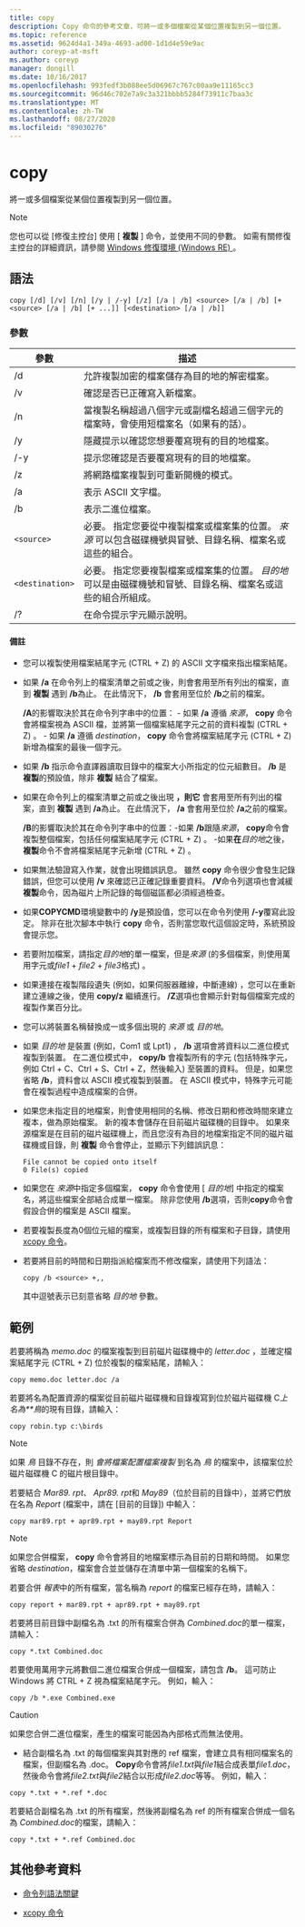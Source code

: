 ```yaml
---
title: copy
description: Copy 命令的參考文章，可將一或多個檔案從某個位置複製到另一個位置。
ms.topic: reference
ms.assetid: 9624d4a1-349a-4693-ad00-1d1d4e59e9ac
author: coreyp-at-msft
ms.author: coreyp
manager: dongill
ms.date: 10/16/2017
ms.openlocfilehash: 993fedf3b088ee5d06967c767c00aa9e11165cc3
ms.sourcegitcommit: 96d46c702e7a9c3a321bbbb5284f73911c7baa3c
ms.translationtype: MT
ms.contentlocale: zh-TW
ms.lasthandoff: 08/27/2020
ms.locfileid: "89030276"
---
```

# <a name="copy"></a>copy

將一或多個檔案從某個位置複製到另一個位置。

> [!NOTE]
> 您也可以從 [修復主控台] 使用 [ **複製** ] 命令，並使用不同的參數。 如需有關修復主控台的詳細資訊，請參閱 [Windows 修復環境 (Windows RE) ](/windows-hardware/manufacture/desktop/windows-recovery-environment--windows-re--technical-reference)。

## <a name="syntax"></a>語法

```
copy [/d] [/v] [/n] [/y | /-y] [/z] [/a | /b] <source> [/a | /b] [+<source> [/a | /b] [+ ...]] [<destination> [/a | /b]]
```

### <a name="parameters"></a>參數

| 參數 | 描述 |
| --------- | ----------- |
| /d | 允許複製加密的檔案儲存為目的地的解密檔案。 |
| /v | 確認是否已正確寫入新檔案。 |
| /n | 當複製名稱超過八個字元或副檔名超過三個字元的檔案時，會使用短檔案名（如果有的話）。 |
| /y | 隱藏提示以確認您想要覆寫現有的目的地檔案。 |
| /-y | 提示您確認是否要覆寫現有的目的地檔案。 |
| /z | 將網路檔案複製到可重新開機的模式。 |
| /a | 表示 ASCII 文字檔。 |
| /b | 表示二進位檔案。 |
| `<source>` | 必要。 指定您要從中複製檔案或檔案集的位置。 *來源* 可以包含磁碟機號與冒號、目錄名稱、檔案名或這些的組合。 |
| `<destination>` | 必要。 指定您要複製檔案或檔案集的位置。 *目的地* 可以是由磁碟機號和冒號、目錄名稱、檔案名或這些的組合所組成。 |
| /? | 在命令提示字元顯示說明。 |

#### <a name="remarks"></a>備註

- 您可以複製使用檔案結尾字元 (CTRL + Z) 的 ASCII 文字檔來指出檔案結尾。

- 如果 **/a** 在命令列上的檔案清單之前或之後，則會套用至所有列出的檔案，直到 **複製** 遇到 **/b**為止。 在此情況下， **/b** 會套用至位於 **/b**之前的檔案。

    **/A**的影響取決於其在命令列字串中的位置：
      - 如果 **/a** 遵循 *來源*， **copy** 命令會將檔案視為 ASCII 檔，並將第一個檔案結尾字元之前的資料複製 (CTRL + Z) 。
      - 如果 **/a** 遵循 *destination*， **copy** 命令會將檔案結尾字元 (CTRL + Z) 新增為檔案的最後一個字元。

- 如果 **/b** 指示命令直譯器讀取目錄中的檔案大小所指定的位元組數目。 **/b** 是 **複製**的預設值，除非 **複製** 結合了檔案。

- 如果在命令列上的檔案清單之前或之後出現 **，則它** 會套用至所有列出的檔案，直到 **複製** 遇到 **/a**為止。 在此情況下， **/a** 會套用至位於 **/a**之前的檔案。

    **/B**的影響取決於其在命令列字串中的位置：-如果 **/b**跟隨*來源*， **copy**命令會複製整個檔案，包括任何檔案結尾字元 (CTRL + Z) 。
        -如果**在***目的地*之後，**複製**命令不會將檔案結尾字元新增 (CTRL + Z) 。

- 如果無法驗證寫入作業，就會出現錯誤訊息。 雖然 **copy** 命令很少會發生記錄錯誤，但您可以使用 **/v** 來確認已正確記錄重要資料。 **/V**命令列選項也會減緩**複製**命令，因為磁片上所記錄的每個磁區都必須經過檢查。

- 如果**COPYCMD**環境變數中的 **/y**是預設值，您可以在命令列使用 **/-y**覆寫此設定。 除非在批次腳本中執行 **copy** 命令，否則當您取代這個設定時，系統預設會提示您。

- 若要附加檔案，請指定*目的地*的單一檔案，但是*來源* (的多個檔案，則使用萬用字元或*file1* + *file2* + *file3*格式) 。

- 如果連接在複製階段遺失 (例如，如果伺服器離線，中斷連線) ，您可以在重新建立連線之後，使用 **copy/z** 繼續進行。 **/Z**選項也會顯示針對每個檔案完成的複製作業百分比。

- 您可以將裝置名稱替換成一或多個出現的 *來源* 或 *目的地*。

- 如果 *目的地* 是裝置 (例如，Com1 或 Lpt1) ， **/b** 選項會將資料以二進位模式複製到裝置。 在二進位模式中， **copy/b** 會複製所有的字元 (包括特殊字元，例如 Ctrl + C、Ctrl + S、Ctrl + Z，然後輸入) 至裝置的資料。 但是，如果您省略 **/b**，資料會以 ASCII 模式複製到裝置。 在 ASCII 模式中，特殊字元可能會在複製過程中造成檔案的合併。

- 如果您未指定目的地檔案，則會使用相同的名稱、修改日期和修改時間來建立複本，做為原始檔案。 新的複本會儲存在目前磁片磁碟機的目錄中。 如果來源檔案是在目前的磁片磁碟機上，而且您沒有為目的地檔案指定不同的磁片磁碟機或目錄，則 **複製** 命令會停止，並顯示下列錯誤訊息：

    ```
    File cannot be copied onto itself
    0 File(s) copied
    ```

- 如果您在 *來源*中指定多個檔案， **copy** 命令會使用 [ *目的地*] 中指定的檔案名，將這些檔案全部結合成單一檔案。 除非您使用 **/b**選項，否則**copy**命令會假設合併的檔案是 ASCII 檔案。

- 若要複製長度為0個位元組的檔案，或複製目錄的所有檔案和子目錄，請使用 [xcopy 命令](xcopy.md)。

- 若要將目前的時間和日期指派給檔案而不修改檔案，請使用下列語法：

    ```
    copy /b <source> +,,
    ```

    其中逗號表示已刻意省略 *目的地* 參數。

## <a name="examples"></a>範例

若要將稱為 *memo.doc* 的檔案複製到目前磁片磁碟機中的 *letter.doc* ，並確定檔案結尾字元 (CTRL + Z) 位於複製的檔案結尾，請輸入：

```
copy memo.doc letter.doc /a
```

若要將名為配置資源的檔案從目前磁片磁碟機和目錄複寫到位於磁片磁碟機 C*上名為**鳥*的現有目錄，請輸入：

```
copy robin.typ c:\birds
```

> [!NOTE]
> 如果 *鳥* 目錄不存在，則 *會將檔案配置檔案複製* 到名為 *鳥* 的檔案中，該檔案位於磁片磁碟機 C 的磁片根目錄中。

若要結合 *Mar89. rpt*、 *Apr89. rpt*和 *May89*（位於目前的目錄中），並將它們放在名為 *Report* (檔案中，請在 [目前的目錄]) 中輸入：

```
copy mar89.rpt + apr89.rpt + may89.rpt Report
```

> [!NOTE]
> 如果您合併檔案， **copy** 命令會將目的地檔案標示為目前的日期和時間。 如果您省略 *destination*，檔案會合並並儲存在清單中第一個檔案的名稱下。

若要合併 *報表*中的所有檔案，當名稱為 *report* 的檔案已經存在時，請輸入：

```
copy report + mar89.rpt + apr89.rpt + may89.rpt
```

若要將目前目錄中副檔名為 .txt 的所有檔案合併為 *Combined.doc*的單一檔案，請輸入：

```
copy *.txt Combined.doc
```

若要使用萬用字元將數個二進位檔案合併成一個檔案，請包含 **/b**。 這可防止 Windows 將 CTRL + Z 視為檔案結尾字元。 例如，輸入：

```
copy /b *.exe Combined.exe
```

> [!CAUTION]
> 如果您合併二進位檔案，產生的檔案可能因為內部格式而無法使用。

- 結合副檔名為 .txt 的每個檔案與其對應的 ref 檔案，會建立具有相同檔案名的檔案，但副檔名為 .doc。 **Copy**命令會將*file1.txt*與*file1*結合成表單*file1.doc*，然後命令會將*file2.txt*與*file2*結合以形成*file2.doc*等等。 例如，輸入：

```
copy *.txt + *.ref *.doc
```

若要結合副檔名為 .txt 的所有檔案，然後將副檔名為 ref 的所有檔案合併成一個名為 *Combined.doc*的檔案，請輸入：

```
copy *.txt + *.ref Combined.doc
```

## <a name="additional-references"></a>其他參考資料

- [命令列語法關鍵](command-line-syntax-key.md)

- [xcopy 命令](xcopy.md)
